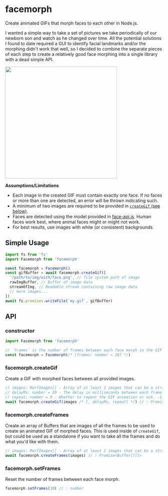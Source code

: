 # facemorph

Create animated GIFs that morph faces to each other in Node.js.

I wanted a simple way to take a set of pictures we take periodically of our newborn son and watch as he changed over time. All the potential solutions I found to date required a GUI to identify facial landmarks and/or the morphing didn't work that well, so I decided to combine the separate pieces of each step to create a relatively good face morphing into a single library with a dead simple API.

<img src="https://user-images.githubusercontent.com/13718950/95856421-fc237580-0d27-11eb-9e0c-12330660ccf5.gif" width="357">

**Assumptions/Limitations**

- Each image in the created GIF must contain exactly one face. If no faces or more than one are detected, an error will be thrown indicating such.
- A minimum of two images are required to be provided in [`createGif` (see below)](https://github.com/whatl3y/facemorph#facemorphcreategif).
- Faces are detected using the model provided in [face-api.js](https://github.com/justadudewhohacks/face-api.js/). Human faces work best, where animal faces might or might not work.
- For best results, use images with white (or consistent) backgrounds.

## Simple Usage

```js
import fs from 'fs'
import Facemorph from 'facemorph'

const facemorph = Facemorph()
const gifBuffer = await facemorph.createGif([
  '/path/to/img/with/face.png', // file system path of image
  rawImgBuffer, // Buffer of image data
  streamOfImg, // Readable stream containing raw image data
  // more images...
])
await fs.promises.writeFile(`my.gif`, gifBuffer)
```

## API

### constructor

```js
import Facemorph from 'facemorph'

// `frames` is the number of frames between each face morph in the GIF
const facemorph = Facemorph(/* [frames: number = 20] */)
```

### facemorph.createGif

Create a GIF with morphed faces between all provided images.

```js
// images: MorfImages[] - Array of at least 2 images that can be a string, Readable stream, or raw Buffer
// delayMs: number = 20 - The delay in milliseconds between each frame
// repeat: number = 0 - Whether to repeat the GIF animation or not. -1: no repeat, 0 repeat
await facemorph.createGif(images /* [, delayMs, repeat] */) // : Promise<Buffer>
```

### facemorph.createFrames

Create an array of Buffers that are images of all the frames to be used
to create an animated GIF of morphed faces. This is used inside of `createGif`,
but could be used as a standalone if you want to take all the frames and do what
you'd like with them.

```js
// images: MorfImages[] - Array of at least 2 images that can be a string, Readable stream, or raw Buffer
await facemorph.createFrames(images) // : Promise<Buffer[][]>
```

### facemorph.setFrames

Reset the number of frames between each face morph.

```js
facemorph.setFrames(10) // : number
```
